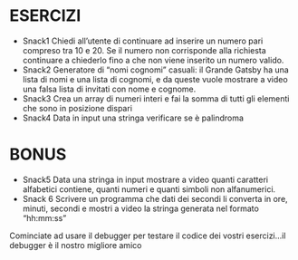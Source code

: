 
# ESERCIZI
- Snack1
Chiedi all’utente di continuare ad inserire un numero pari compreso tra 10 e 20. Se il numero non corrisponde alla richiesta continuare a chiederlo fino a che non viene inserito un numero valido.
- Snack2
Generatore di “nomi cognomi” casuali: il Grande Gatsby ha una lista di nomi e una lista di cognomi, e da queste vuole mostrare a video una falsa lista di invitati con nome e cognome.
- Snack3
Crea un array di numeri interi e fai la somma di tutti gli elementi che sono in posizione dispari
- Snack4
Data in input una stringa verificare se è palindroma
# BONUS 
- Snack5
Data una stringa in input mostrare a video quanti caratteri alfabetici contiene, quanti numeri e quanti simboli non alfanumerici.
- Snack 6
Scrivere un programma che dati dei secondi li converta in ore, minuti, secondi e mostri a video la stringa generata nel formato “hh:mm:ss”


Cominciate ad usare il debugger per testare il codice dei vostri esercizi…il debugger è il nostro migliore amico 